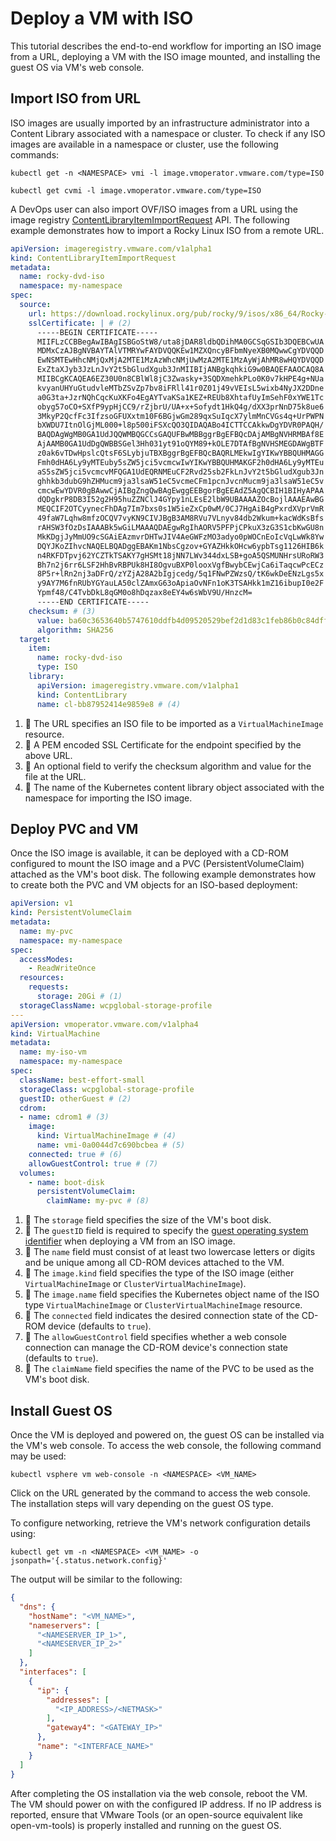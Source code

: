 # Deploy a VM with ISO

This tutorial describes the end-to-end workflow for importing an ISO image from a URL, deploying a VM with the ISO image mounted, and installing the guest OS via VM's web console.

## Import ISO from URL

ISO images are usually imported by an infrastructure administrator into a Content Library associated with a namespace or cluster. To check if any ISO images are available in a namespace or cluster, use the following commands:

```shell
kubectl get -n <NAMESPACE> vmi -l image.vmoperator.vmware.com/type=ISO
```

```shell
kubectl get cvmi -l image.vmoperator.vmware.com/type=ISO
```

A DevOps user can also import OVF/ISO images from a URL using the image registry [ContentLibraryItemImportRequest](https://github.com/vmware-tanzu/image-registry-operator-api/blob/main/api/v1alpha1/contentlibraryitemimportrequest_types.go) API. The following example demonstrates how to import a Rocky Linux ISO from a remote URL.

```yaml
apiVersion: imageregistry.vmware.com/v1alpha1
kind: ContentLibraryItemImportRequest
metadata:
  name: rocky-dvd-iso
  namespace: my-namespace
spec:
  source:
    url: https://download.rockylinux.org/pub/rocky/9/isos/x86_64/Rocky-9.5-x86_64-dvd.iso # (1)
    sslCertificate: | # (2)
      -----BEGIN CERTIFICATE-----
      MIIFLzCCBBegAwIBAgISBGoStW8/uta8jDAR8ldbQDihMA0GCSqGSIb3DQEBCwUA
      MDMxCzAJBgNVBAYTAlVTMRYwFAYDVQQKEw1MZXQncyBFbmNyeXB0MQwwCgYDVQQD
      EwNSMTEwHhcNMjQxMjA2MTE1MzAzWhcNMjUwMzA2MTE1MzAyWjAhMR8wHQYDVQQD
      ExZtaXJyb3JzLnJvY2t5bGludXgub3JnMIIBIjANBgkqhkiG9w0BAQEFAAOCAQ8A
      MIIBCgKCAQEA6EZ30U0n8CBlWl8jC3Zwasky+3SQDXmehkPLo0K0v7kHPE4g+NUa
      kvyanUHYuGtudvleMTbZSvZp7bv8iFRll41r0Z01j49vVEIsL5wixb4NyJX2DDne
      a0G3ta+JzrNQhCqcKuXKFo4EgAYTvaKSa1KEZ+REUb8XhtafUyImSehF0xYWE1Tc
      obyg57oCO+SXfP9ypHjCC9/rZjbrU/UA+x+Sofydt1HkQ4g/dXX3prNnD75k8ue6
      3MkyP2QcfFc3IfzsoGFUXxtm10F6BGjwGm289qxSuIqcX7ylmMnCVGs4q+UrPWPN
      bXWDU7ItnOlGjML000+l8p500iFSXcQO3QIDAQABo4ICTTCCAkkwDgYDVR0PAQH/
      BAQDAgWgMB0GA1UdJQQWMBQGCCsGAQUFBwMBBggrBgEFBQcDAjAMBgNVHRMBAf8E
      AjAAMB0GA1UdDgQWBBSGel3Hh031yt91oQYM89+kOLE7DTAfBgNVHSMEGDAWgBTF
      z0ak6vTDwHpslcQtsF6SLybjuTBXBggrBgEFBQcBAQRLMEkwIgYIKwYBBQUHMAGG
      Fmh0dHA6Ly9yMTEuby5sZW5jci5vcmcwIwYIKwYBBQUHMAKGF2h0dHA6Ly9yMTEu
      aS5sZW5jci5vcmcvMFQGA1UdEQRNMEuCF2Rvd25sb2FkLnJvY2t5bGludXgub3Jn
      ghhkb3dubG9hZHMucm9ja3lsaW51eC5vcmeCFm1pcnJvcnMucm9ja3lsaW51eC5v
      cmcwEwYDVR0gBAwwCjAIBgZngQwBAgEwggEEBgorBgEEAdZ5AgQCBIH1BIHyAPAA
      dQDgkrP8DB3I52g2H95huZZNClJ4GYpy1nLEsE2lbW9UBAAAAZOcBojlAAAEAwBG
      MEQCIF2OTCyynecFhDAg7Im7bxs0s1W5ieZxCp0wM/0CJ7HgAiB4gPxrdXVprVmR
      49faW7Lqhw8mfzOCQV7vyKN9CIVJBgB3AM8RVu7VLnyv84db2Wkum+kacWdKsBfs
      rAHSW3fOzDsIAAABk5wGiLMAAAQDAEgwRgIhAORV5PFPjCPkuX3zG3S1cbKwGU8n
      MkKDgjJyMmUO9cSGAiEAzmvrDHTwJIV4AeGWFzMO3adyo0pWOCnEoIcVqLwWk8Yw
      DQYJKoZIhvcNAQELBQADggEBAKm1NbsCgzov+GYAZHkkOHcw6ypbTsg1126HIB6k
      n4RKFDTpvj62YCZTkTSAKY7gHSMt18jNN7LWv344dxLSB+goA5QSMUNHrsURoRW3
      Bh7n2j6rr6LSF2HhBvRBPUk8HI8OgvuBXP0looxVgfBwybCEwjCa6iTaqcwPcECz
      8P5r+lRn2nj3aDFrQ/zYZjA28A2bIgjcedg/5q1FNwPZWzsQ/tK6wkDeENzLgs5x
      y9AY7M6fnRUbYGYauLA50clZAmxG63oApiaOvNFn1oK3TSAHkk1mZ16ibupI0e2F
      Ypmf48/C4TvbDkL8qGM0o8hDqzax8eEY4w6sWbV9U/HnzcM=
      -----END CERTIFICATE-----
    checksum: # (3)
      value: ba60c3653640b5747610ddfb4d09520529bef2d1d83c1feb86b0c84dff31e04e
      algorithm: SHA256
  target:
    item:
      name: rocky-dvd-iso
      type: ISO
    library:
      apiVersion: imageregistry.vmware.com/v1alpha1
      kind: ContentLibrary
      name: cl-bb87952414e9859e8 # (4)
```

1.  :wave: The URL specifies an ISO file to be imported as a `VirtualMachineImage` resource.
2.  :wave: A PEM encoded SSL Certificate for the endpoint specified by the above URL.
3.  :wave: An optional field to verify the checksum algorithm and value for the file at the URL.
4.  :wave: The name of the Kubernetes content library object associated with the namespace for importing the ISO image.

## Deploy PVC and VM

Once the ISO image is available, it can be deployed with a CD-ROM configured to mount the ISO image and a PVC (PersistentVolumeClaim) attached as the VM's boot disk. The following example demonstrates how to create both the PVC and VM objects for an ISO-based deployment:

```yaml
apiVersion: v1
kind: PersistentVolumeClaim
metadata:
  name: my-pvc
  namespace: my-namespace
spec:
  accessModes:
    - ReadWriteOnce
  resources:
    requests:
      storage: 20Gi # (1)
  storageClassName: wcpglobal-storage-profile
---
apiVersion: vmoperator.vmware.com/v1alpha4
kind: VirtualMachine
metadata:
  name: my-iso-vm
  namespace: my-namespace
spec:
  className: best-effort-small
  storageClass: wcpglobal-storage-profile
  guestID: otherGuest # (2)
  cdrom:
  - name: cdrom1 # (3)
    image:
      kind: VirtualMachineImage # (4)
      name: vmi-0a0044d7c690bcbea # (5)
    connected: true # (6)
    allowGuestControl: true # (7)
  volumes:
    - name: boot-disk
      persistentVolumeClaim:
        claimName: my-pvc # (8)
```

1.  :wave: The `storage` field specifies the size of the VM's boot disk.
2.  :wave: The `guestID` field is required to specify the [guest operating system identifier](https://developer.broadcom.com/xapis/vsphere-web-services-api/latest/vim.vm.GuestOsDescriptor.GuestOsIdentifier.html) when deploying a VM from an ISO image.
3.  :wave: The `name` field must consist of at least two lowercase letters or digits and be unique among all CD-ROM devices attached to the VM.
4.  :wave: The `image.kind` field specifies the type of the ISO image (either `VirtualMachineImage` or `ClusterVirtualMachineImage`).
5.  :wave: The `image.name` field specifies the Kubernetes object name of the ISO type `VirtualMachineImage` or `ClusterVirtualMachineImage` resource.
6.  :wave: The `connected` field indicates the desired connection state of the CD-ROM device (defaults to `true`).
7.  :wave: The `allowGuestControl` field specifies whether a web console connection can manage the CD-ROM device's connection state (defaults to `true`).
8.  :wave: The `claimName` field specifies the name of the PVC to be used as the VM's boot disk.

## Install Guest OS

Once the VM is deployed and powered on, the guest OS can be installed via the VM's web console. To access the web console, the following command may be used:

```shell
kubectl vsphere vm web-console -n <NAMESPACE> <VM_NAME>
```

Click on the URL generated by the command to access the web console. The installation steps will vary depending on the guest OS type.

To configure networking, retrieve the VM's network configuration details using:

```shell
kubectl get vm -n <NAMESPACE> <VM_NAME> -o jsonpath='{.status.network.config}'
```

The output will be similar to the following:

```json
{
  "dns": {
    "hostName": "<VM_NAME>",
    "nameservers": [
      "<NAMESERVER_IP_1>",
      "<NAMESERVER_IP_2>"
    ]
  },
  "interfaces": [
    {
      "ip": {
        "addresses": [
          "<IP_ADDRESS>/<NETMASK>"
        ],
        "gateway4": "<GATEWAY_IP>"
      },
      "name": "<INTERFACE_NAME>"
    }
  ]
}
```

After completing the OS installation via the web console, reboot the VM. The VM should power on with the configured IP address. If no IP address is reported, ensure that VMware Tools (or an open-source equivalent like open-vm-tools) is properly installed and running on the guest OS.
